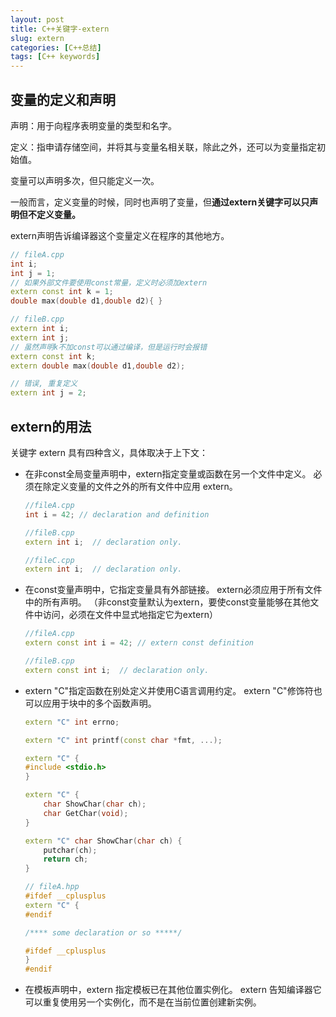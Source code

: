 ```yaml
---
layout: post
title: C++关键字-extern
slug: extern
categories: [C++总结]
tags: [C++ keywords]
---
```


## 变量的定义和声明
声明：用于向程序表明变量的类型和名字。

定义：指申请存储空间，并将其与变量名相关联，除此之外，还可以为变量指定初始值。

变量可以声明多次，但只能定义一次。

一般而言，定义变量的时候，同时也声明了变量，但**通过extern关键字可以只声明但不定义变量。**

extern声明告诉编译器这个变量定义在程序的其他地方。

```cpp
// fileA.cpp
int i;
int j = 1;
// 如果外部文件要使用const常量，定义时必须加extern
extern const int k = 1;
double max(double d1,double d2){ }

// fileB.cpp
extern int i;
extern int j;
// 虽然声明k不加const可以通过编译，但是运行时会报错
extern const int k;
extern double max(double d1,double d2);

// 错误, 重复定义
extern int j = 2;
```

## extern的用法
关键字 extern 具有四种含义，具体取决于上下文：

+ 在非const全局变量声明中，extern指定变量或函数在另一个文件中定义。 必须在除定义变量的文件之外的所有文件中应用 extern。
    ```cpp
    //fileA.cpp
    int i = 42; // declaration and definition

    //fileB.cpp
    extern int i;  // declaration only.

    //fileC.cpp
    extern int i;  // declaration only.
    ```

+ 在const变量声明中，它指定变量具有外部链接。 extern必须应用于所有文件中的所有声明。 （非const变量默认为extern，要使const变量能够在其他文件中访问，必须在文件中显式地指定它为extern）
    ```cpp
    //fileA.cpp
    extern const int i = 42; // extern const definition

    //fileB.cpp
    extern const int i;  // declaration only.
    ```
+ extern "C"指定函数在别处定义并使用C语言调用约定。 extern "C"修饰符也可以应用于块中的多个函数声明。
    ```cpp
    extern "C" int errno;

    extern "C" int printf(const char *fmt, ...);

    extern "C" {
    #include <stdio.h>
    }

    extern "C" {
        char ShowChar(char ch);
        char GetChar(void);
    }

    extern "C" char ShowChar(char ch) {
        putchar(ch);
        return ch;
    }
    ```

    ```cpp
    // fileA.hpp
    #ifdef __cplusplus
    extern "C" {
    #endif

    /**** some declaration or so *****/

    #ifdef __cplusplus
    }
    #endif
    ```

+ 在模板声明中，extern 指定模板已在其他位置实例化。 extern 告知编译器它可以重复使用另一个实例化，而不是在当前位置创建新实例。